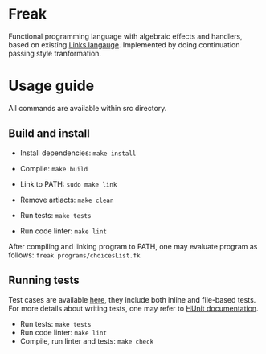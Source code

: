 Freak
======

Functional programming language with algebraic effects and handlers, based
on existing [Links langauge](http://homepages.inf.ed.ac.uk/slindley/papers/handlers-cps.pdf).
Implemented by doing continuation passing style tranformation.

# Usage guide
All commands are available within src directory.

## Build and install
- Install dependencies: `make install`
- Compile: `make build`
- Link to PATH: `sudo make link`

- Remove artiacts: `make clean`
- Run tests: `make tests`
- Run code linter: `make lint`

After compiling and linking program to PATH, one may evaluate program
as follows: `freak programs/choicesList.fk`

## Running tests

Test cases are available [here](./src/Tests.hs), they include both inline and file-based tests. For
more details about writing tests, one may refer to [HUnit documentation](https://hackage.haskell.org/package/HUnit).

- Run tests: `make tests`
- Run code linter: `make lint`
- Compile, run linter and tests: `make check`
